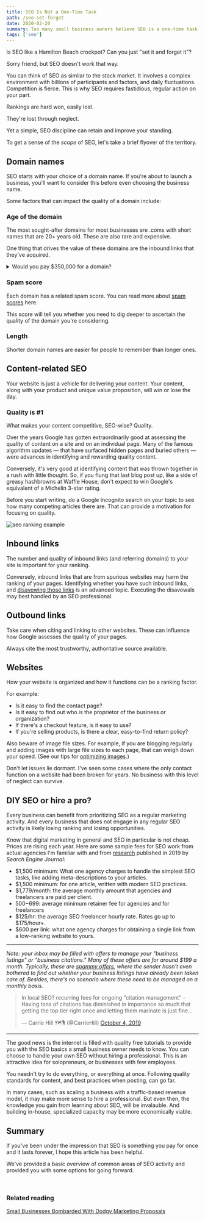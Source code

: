```yaml
---
title: SEO Is Not a One-Time Task
path: /seo-set-forget
date: 2020-02-20
summary: Too many small business owners believe SEO is a one-time task. Here's why that's wrong.
tags: ['seo']
---
```


Is SEO like a Hamilton Beach crockpot? Can you just "set it and forget it"?

Sorry friend, but SEO doesn't work that way. 

You can think of SEO as similar to the stock market. It involves a complex environment with billions of participants and factors, and daily fluctuations. Competition is fierce. This is why SEO requires fastidious, regular action on your part. 

Rankings are hard won, easily lost. 

They're lost through neglect.

Yet a simple, SEO discipline can retain and improve your standing. 

To get a sense of the <em>scope</em> of SEO, let's take a brief flyover of the territory. 

## Domain names

SEO starts with your choice of a domain name. If you're about to launch a business, you'll want to consider this before even choosing the business name. 

Some factors that can impact the quality of a domain include:

### Age of the domain

The most sought-after domains for most businesses are .coms with short names that are 20+ years old. These are also rare and expensive.

One thing that drives the value of these domains are the inbound links that they've acquired.

<details>
  <summary>Would you pay $350,000 for a domain?</summary>

<p>I've had the privilege of working with a successful entrepreneur who plays the domain game well to his advantage. He once paid over $350k for a domain, spent years building the brand, and sold it — along with a selection of other web properties in his portfolio — at the start of the pandemic. 

The entire venture was a resounding success because he understood the value he could extract from that web property and the investment and work that would be required to turn it at a profit. 

Not all old domains are in this price range, of course. If you decide to explore paying 4, 5, or 6 figures for a domain, you'll want to confer with someone who's savvy in identifying and negotiating for quality domains. 

And, like the CEO I mentioned, you'll want to be clear on the value proposition you're investing in. 

<em>Tip: Thinking of switching domains? Exercise caution before dumping your current domain name. It may have more value than you are aware of.</em></p>
</details>

### Spam score 

Each domain has a related spam score. You can read more about <a href="https://moz.com/help/link-explorer/link-building/spam-score" target="blank">spam scores</a> here. 

This score will tell you whether you need to dig deeper to ascertain the quality of the domain you're considering.

### Length 

Shorter domain names are easier for people to remember than longer ones. 

## Content-related SEO

Your website is just a vehicle for delivering your content. Your content, along with your product and unique value proposition, will win or lose the day.

### Quality is #1

What makes your content competitive, SEO-wise? Quality. 

Over the years Google has gotten extraordinarily good at assessing the quality of content on a site and on an individual page. Many of the famous algorithm updates — that have surfaced hidden pages and buried others — were advances in identifying and rewarding quality content. 

Conversely, it's very good at identifying content that was thrown together in a rush with little thought. So, if you flung that last blog post up, like a side of greasy hashbrowns at Waffle House, don't expect to win Google's equivalent of a Michelin 3-star rating. 

Before you start writing, do a Google Incognito search on your topic to see how many competing articles there are. That can provide a motivation for focusing on quality.

![seo ranking example](https://res.cloudinary.com/icecloud7/image/upload/f_auto,w_auto/v1615769644/SignalFox/seo-ranking-example_vvf0h5.png)

## Inbound links

The number and quality of inbound links (and referring domains) to your site is important for your ranking. 

Conversely, inbound links that are from spurious websites may harm the ranking of your pages. Identifying whether you have such inbound links, and <a href="https://support.google.com/webmasters/answer/2648487?hl=en" target="blank">disavowing those links</a> is an advanced topic. Executing the disavowals may best handled by an SEO professional.

## Outbound links

Take care when citing and linking to other websites. These can influence how Google assesses the quality of your pages. 

Always cite the most trustworthy, authoritative source available.


## Websites 

How your website is organized and how it functions can be a ranking factor. 

For example: 
* Is it easy to find the contact page? 
* Is it easy to find out who is the proprietor of the business or organization? 
* If there's a checkout feature, is it easy to use?
* If you're selling products, is there a clear, easy-to-find return policy?  

Also beware of image file sizes. For example, if you are blogging regularly and adding images with large file sizes to each page, that can weigh down your speed. (See our tips for <a href="/optimize-images">optimizing images</a>.) 

Don't let issues lie dormant. I've seen some cases where the only contact function on a website had been broken for years. No business with this level of neglect can survive. 

## DIY SEO or hire a pro?

Every business can benefit from prioritizing SEO as a regular marketing activity. And every business that does not engage in any regular SEO activity is likely losing ranking and losing opportunities.

Know that digital marketing in general and SEO in particular is not cheap. Prices are rising each year. Here are some sample fees for SEO work from actual agencies I'm familiar with and from <a href="https://www.searchenginejournal.com/new-study-shows-how-much-seo-professionals-are-earning-per-year/291385/" target="blank">research</a> published in 2019 by <em>Search Engine Journal</em>: 

* $1,500 minimum: What one agency charges to handle the simplest SEO tasks, like adding meta-descriptions to your articles.
* $1,500 minimum: for one article, written with modern SEO practices.
* $1,779/month: the average monthly amount that agencies and freelancers are paid per client.
* $500-$699: average minimum retainer fee for agencies and for freelancers
* $125/hr: the average SEO freelancer hourly rate. Rates go up to $175/hour+.
* $600 per link: what one agency charges for obtaining a single link from a low-ranking website to yours.

<aside class="aside"><hr>
<em>Note: your inbox may be filled with offers to manage your "business listings" or "business citations." Many of these offers are for around $199 a month. Typically, these are <a href="https://www.signalfox.org/business-listings-scams" target="blank">spammy offers</a>, where the sender hasn't even bothered to find out whether your business listings have already been taken care of. Besides, there's no scenario where these need to be managed on a monthly basis.</em>

<blockquote class="twitter-tweet"><p lang="en" dir="ltr">In local SEO? recurring fees for ongoing &quot;citation management&quot; - Having tons of citations has diminished in importance so much that getting the top tier right once and letting them marinate is just fine...</p>&mdash; Carrie Hill 🗺️🎙️ (@CarrieHill) <a href="https://twitter.com/CarrieHill/status/1179934632424267776?ref_src=twsrc%5Etfw">October 4, 2019</a></blockquote> <script async src="https://platform.twitter.com/widgets.js" charset="utf-8"></script>

<hr></aside>

The good news is the internet is filled with quality free tutorials to provide you with the SEO basics a small business owner needs to know. You can choose to handle your own SEO without hiring a professional. This is an attractive idea for solopreneurs, or businesses with few employees.

You needn't try to do everything, or everything at once. Following quality standards for content, and best practices when posting, can go far. 

In many cases, such as scaling a business with a traffic-based revenue model, it may make more sense to hire a professional. But even then, the knowledge you gain from learning about SEO, will be invalauble. And building in-house, specialized capacity may be more economically viable.

## Summary

If you've been under the impression that SEO is something you pay for once and it lasts forever, I hope this article has been helpful. 

We've provided a basic overview of common areas of SEO activity and provided you with some options for going forward. 



<br/>

### Related reading 

<a href="https://www.signalfox.org/business-listings-scams" target="blank">Small Businesses Bombarded With Dodgy Marketing Proposals</a>

